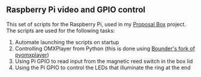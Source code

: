 Raspberry Pi video and GPIO control
-----------------------------------

This set of scripts for the Raspberry Pi, used in my [Proposal Box](https://vimeo.com/120209590) project.  The scripts are used for the following tasks:

1. Automate launching the scripts on startup
2. Controlling OMXPlayer from Python (this is done using [Bounder's fork of pyomxplayer](https://github.com/Bounder/pyomxplayer))
3. Using Pi GPIO to read input from the magnetic reed switch in the box lid
4. Using the Pi GPIO to control the LEDs that illuminate the ring at the end
